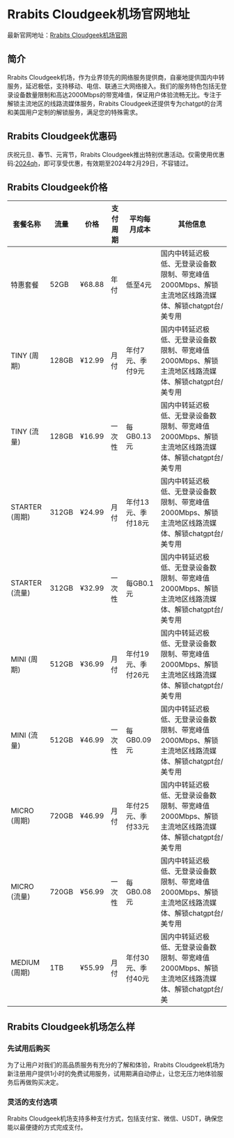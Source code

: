 # Rrabits Cloudgeek机场官网地址

最新官网地址：[Rrabits Cloudgeek机场官网](https://geek.rrabits.com/#/register?code=x7UuTTG1)


## 简介

Rrabits Cloudgeek机场，作为业界领先的网络服务提供商，自豪地提供国内中转服务，延迟极低，支持移动、电信、联通三大网络接入。我们的服务特色包括无登录设备数量限制和高达2000Mbps的带宽峰值，保证用户体验流畅无比。专注于解锁主流地区的线路流媒体服务，Rrabits Cloudgeek还提供专为chatgpt的台湾和美国用户定制的解锁服务，满足您的特殊需求。



## Rrabits Cloudgeek优惠码

庆祝元旦、春节、元宵节，Rrabits Cloudgeek推出特别优惠活动。仅需使用优惠码:[2024qh](https://geek.rrabits.com/#/register?code=x7UuTTG1)，即可享受优惠，有效期至2024年2月29日，不容错过。


## Rrabits Cloudgeek价格

| 套餐名称   | 流量   | 价格     | 支付周期 | 平均每月成本 | 其他信息                                                 |
|---------|------|--------|------|--------|------------------------------------------------------|
| 特惠套餐  | 52GB  | ¥68.88  | 年付  | 低至4元  | 国内中转延迟极低、无登录设备数限制、带宽峰值2000Mbps、解锁主流地区线路流媒体、解锁chatgpt台/美专用 |
| TINY (周期) | 128GB | ¥12.99  | 月付  | 年付7元、季付9元 | 国内中转延迟极低、无登录设备数限制、带宽峰值2000Mbps、解锁主流地区线路流媒体、解锁chatgpt台/美专用 |
| TINY (流量) | 128GB | ¥16.99  | 一次性 | 每GB0.13元 | 国内中转延迟极低、无登录设备数限制、带宽峰值2000Mbps、解锁主流地区线路流媒体、解锁chatgpt台/美专用 |
| STARTER (周期) | 312GB | ¥24.99  | 月付  | 年付13元、季付18元 | 国内中转延迟极低、无登录设备数限制、带宽峰值2000Mbps、解锁主流地区线路流媒体、解锁chatgpt台/美专用 |
| STARTER (流量) | 312GB | ¥32.99  | 一次性 | 每GB0.1元  | 国内中转延迟极低、无登录设备数限制、带宽峰值2000Mbps、解锁主流地区线路流媒体、解锁chatgpt台/美专用 |
| MINI (周期) | 512GB | ¥36.99  | 月付  | 年付19元、季付26元 | 国内中转延迟极低、无登录设备数限制、带宽峰值2000Mbps、解锁主流地区线路流媒体、解锁chatgpt台/美专用 |
| MINI (流量) | 512GB | ¥46.99  | 一次性 | 每GB0.09元 | 国内中转延迟极低、无登录设备数限制、带宽峰值2000Mbps、解锁主流地区线路流媒体、解锁chatgpt台/美专用 |
| MICRO (周期) | 720GB | ¥46.99  | 月付  | 年付25元、季付33元 | 国内中转延迟极低、无登录设备数限制、带宽峰值2000Mbps、解锁主流地区线路流媒体、解锁chatgpt台/美专用 |
| MICRO (流量) | 720GB | ¥56.99  | 一次性 | 每GB0.08元 | 国内中转延迟极低、无登录设备数限制、带宽峰值2000Mbps、解锁主流地区线路流媒体、解锁chatgpt台/美专用 |
| MEDIUM (周期) | 1TB  | ¥55.99  | 月付  | 年付30元、季付40元 | 国内中转延迟极低、无登录设备数限制、带宽峰值2000Mbps、解锁主流地区线路流媒体、解锁chatgpt台/美

## Rrabits Cloudgeek机场怎么样

### 先试用后购买
为了让用户对我们的高品质服务有充分的了解和体验，Rrabits Cloudgeek机场为新注册用户提供1小时的免费试用服务，试用期满自动停止，让您无压力地体验服务后再做购买决定。

### 灵活的支付选项
Rrabits Cloudgeek机场支持多种支付方式，包括支付宝、微信、USDT，确保您能以最便捷的方式完成支付。
